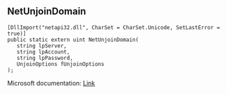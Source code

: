 ## NetUnjoinDomain

```
[DllImport("netapi32.dll", CharSet = CharSet.Unicode, SetLastError = true)]
public static extern uint NetUnjoinDomain(
   string lpServer,
   string lpAccount,
   string lpPassword,
   UnjoinOptions fUnjoinOptions
);
```

Microsoft documentation: [Link](https://learn.microsoft.com/en-us/windows/win32/api/lmjoin/nf-lmjoin-netunjoindomain)
